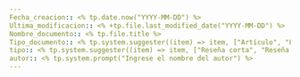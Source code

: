 ```yaml
---
Fecha_creacion:: <% tp.date.now("YYYY-MM-DD") %>
Ultima_modificacion:: <% +tp.file.last_modified_date("YYYY-MM-DD") %>
Nombre_documento:: <% tp.file.title %>
Tipo_documento:: <% tp.system.suggester((item) => item, ["Artículo", "Libro","Conferencia"]) %> 
tipo:: <% tp.system.suggester((item) => item, ["Reseña corta", "Reseña larga"]) %>
autor:: <% tp.system.prompt("Ingrese el nombre del autor") %>
---
```




 
